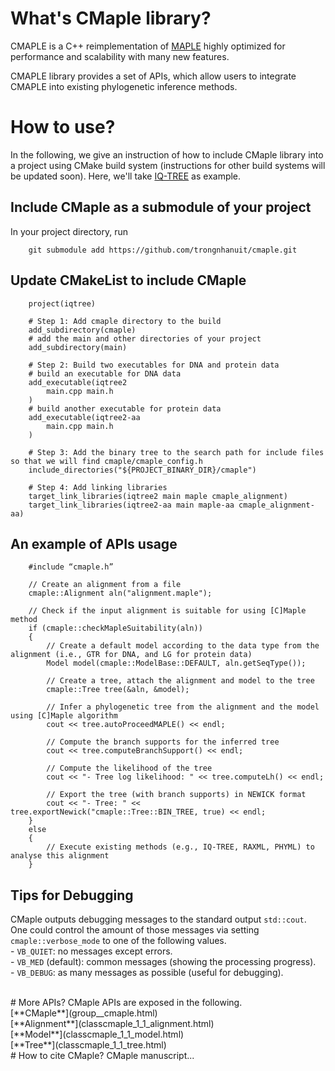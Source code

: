 # What's CMaple library?

CMAPLE is a C++ reimplementation of [MAPLE](https://www.nature.com/articles/s41588-023-01368-0) highly optimized for performance and scalability with many new features.

CMAPLE library provides a set of APIs, which allow users to integrate CMAPLE into existing phylogenetic inference methods.

# How to use?
In the following, we give an instruction of how to include CMaple library into a project using CMake build system (instructions for other build systems will be updated soon). Here, we'll take [IQ-TREE](https://github.com/iqtree/iqtree2) as example.

## Include CMaple as a submodule of your project

In your project directory, run
    	
    	git submodule add https://github.com/trongnhanuit/cmaple.git
    	
   
## Update CMakeList to include CMaple

    	project(iqtree)
    	
    	# Step 1: Add cmaple directory to the build
    	add_subdirectory(cmaple)
    	# add the main and other directories of your project
    	add_subdirectory(main)
    	
    	# Step 2: Build two executables for DNA and protein data
    	# build an executable for DNA data
    	add_executable(iqtree2
			main.cpp main.h
		)
		# build another executable for protein data
    	add_executable(iqtree2-aa
			main.cpp main.h
		)
		
    	# Step 3: Add the binary tree to the search path for include files so that we will find cmaple/cmaple_config.h
    	include_directories("${PROJECT_BINARY_DIR}/cmaple")
    	
    	# Step 4: Add linking libraries
    	target_link_libraries(iqtree2 main maple cmaple_alignment)
    	target_link_libraries(iqtree2-aa main maple-aa cmaple_alignment-aa)

## An example of APIs usage

    	#include “cmaple.h”
    	
    	// Create an alignment from a file
    	cmaple::Alignment aln("alignment.maple");
    	
    	// Check if the input alignment is suitable for using [C]Maple method
    	if (cmaple::checkMapleSuitability(aln))
    	{
    		// Create a default model according to the data type from the alignment (i.e., GTR for DNA, and LG for protein data)
    		Model model(cmaple::ModelBase::DEFAULT, aln.getSeqType());
    	
    		// Create a tree, attach the alignment and model to the tree
    		cmaple::Tree tree(&aln, &model);
    	
    		// Infer a phylogenetic tree from the alignment and the model using [C]Maple algorithm
    		cout << tree.autoProceedMAPLE() << endl;
    	
    		// Compute the branch supports for the inferred tree
    		cout << tree.computeBranchSupport() << endl;
    	
    		// Compute the likelihood of the tree
    		cout << "- Tree log likelihood: " << tree.computeLh() << endl;
    	
    		// Export the tree (with branch supports) in NEWICK format
    		cout << "- Tree: " << tree.exportNewick("cmaple::Tree::BIN_TREE, true) << endl;
    	}
    	else
    	{
    		// Execute existing methods (e.g., IQ-TREE, RAXML, PHYML) to analyse this alignment
    	}

## Tips for Debugging
CMaple outputs debugging messages to the standard output `std::cout`. One could control the amount of those messages via setting `cmaple::verbose_mode` to one of the following values.
<br> - `VB_QUIET`: no messages except errors.
<br> - `VB_MED` (default): common messages (showing the processing progress).
<br> - `VB_DEBUG`: as many messages as possible (useful for debugging).


<br>
# More APIs?
CMaple APIs are exposed in the following.
<br>[**CMaple**](group__cmaple.html)
<br>[**Alignment**](classcmaple_1_1_alignment.html)
<br>[**Model**](classcmaple_1_1_model.html)
<br>[**Tree**](classcmaple_1_1_tree.html)


<br>
# How to cite CMaple?
CMaple manuscript...


